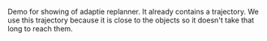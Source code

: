 Demo for showing of adaptie replanner. It already contains a trajectory. We use this trajectory because it is close to the objects so it doesn't take that long to reach them.